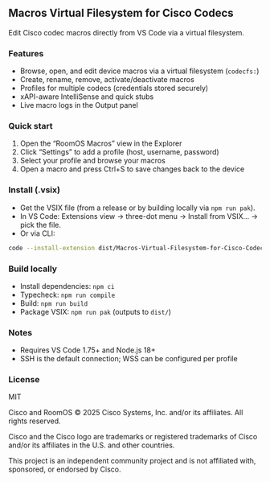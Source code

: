 ## Macros Virtual Filesystem for Cisco Codecs

Edit Cisco codec macros directly from VS Code via a virtual filesystem.

### Features

- Browse, open, and edit device macros via a virtual filesystem (`codecfs:`)
- Create, rename, remove, activate/deactivate macros
- Profiles for multiple codecs (credentials stored securely)
- xAPI-aware IntelliSense and quick stubs
- Live macro logs in the Output panel

### Quick start

1) Open the “RoomOS Macros” view in the Explorer
2) Click “Settings” to add a profile (host, username, password)
3) Select your profile and browse your macros
4) Open a macro and press Ctrl+S to save changes back to the device

### Install (.vsix)

- Get the VSIX file (from a release or by building locally via `npm run pak`).
- In VS Code: Extensions view → three-dot menu → Install from VSIX… → pick the file.
- Or via CLI:

```bash
code --install-extension dist/Macros-Virtual-Filesystem-for-Cisco-Codecs-<version>.vsix
```

### Build locally

- Install dependencies: `npm ci`
- Typecheck: `npm run compile`
- Build: `npm run build`
- Package VSIX: `npm run pak` (outputs to `dist/`)

### Notes

- Requires VS Code 1.75+ and Node.js 18+
- SSH is the default connection; WSS can be configured per profile

### License

MIT

Cisco and RoomOS © 2025 Cisco Systems, Inc. and/or its affiliates. All rights reserved.

Cisco and the Cisco logo are trademarks or registered trademarks of Cisco and/or its affiliates in the U.S. and other countries.

This project is an independent community project and is not affiliated with, sponsored, or endorsed by Cisco.